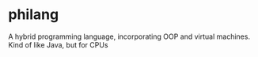 # philang
A hybrid programming language, incorporating OOP and virtual machines.  Kind of like Java, but for CPUs
